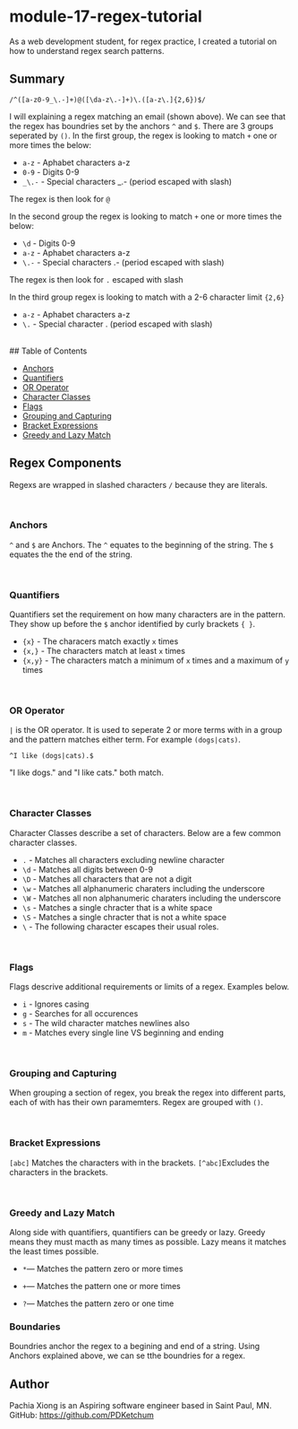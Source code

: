 # module-17-regex-tutorial

As a web development student, for regex practice, I created a tutorial on how to understand regex search patterns.

## Summary

```
/^([a-z0-9_\.-]+)@([\da-z\.-]+)\.([a-z\.]{2,6})$/
```

I will explaining a regex matching an email (shown above).
We can see that the regex has boundries set by the anchors `^` and `$`. There are 3 groups seperated by `()`. In the first group, the regex is looking to match `+` one or more times the below:

- `a-z` - Aphabet characters a-z
- `0-9` - Digits 0-9
- `_\.-` - Special characters \_.- (period escaped with slash)

The regex is then look for `@`

In the second group the regex is looking to match `+` one or more times the below:

- `\d` - Digits 0-9
- `a-z` - Aphabet characters a-z
- `\.-` - Special characters .- (period escaped with slash)

The regex is then look for `.` escaped with slash

In the third group regex is looking to match with a 2-6 character limit `{2,6}`

- `a-z` - Aphabet characters a-z
- `\.` - Special character . (period escaped with slash)

<br/>
## Table of Contents

- [Anchors](#anchors)
- [Quantifiers](#quantifiers)
- [OR Operator](#or-operator)
- [Character Classes](#character-classes)
- [Flags](#flags)
- [Grouping and Capturing](#grouping-and-capturing)
- [Bracket Expressions](#bracket-expressions)
- [Greedy and Lazy Match](#greedy-and-lazy-match)

## Regex Components

Regexs are wrapped in slashed characters `/` because they are literals.

<br/>

### Anchors

`^` and `$` are Anchors. The `^` equates to the beginning of the string. The `$` equates the the end of the string.

<br/>

### Quantifiers

Quantifiers set the requirement on how many characters are in the pattern. They show up before the `$` anchor identified by curly brackets `{ }`.

- `{x}` - The characers match exactly `x` times
- `{x,}` - The characters match at least `x` times
- `{x,y}` - The characters match a minimum of `x` times and a maximum of `y` times

<br/>

### OR Operator

`|` is the OR operator. It is used to seperate 2 or more terms with in a group and the pattern matches either term. For example `(dogs|cats)`.

`^I like (dogs|cats).$`

"I like dogs." and "I like cats." both match.

<br/>

### Character Classes

Character Classes describe a set of characters. Below are a few common character classes.

- `.` - Matches all characters excluding newline character
- `\d` - Matches all digits between 0-9
- `\D` - Matches all characters that are not a digit
- `\w` - Matches all alphanumeric charaters including the underscore
- `\W` - Matches all non alphanumeric charaters including the underscore
- `\s` - Matches a single chracter that is a white space
- `\S` - Matches a single chracter that is not a white space
- `\` - The following character escapes their usual roles.

<br/>

### Flags

Flags descrive additional requirements or limits of a regex. Examples below.

- `i` - Ignores casing
- `g` - Searches for all occurences
- `s` - The wild character matches newlines also
- `m` - Matches every single line VS beginning and ending

<br/>

### Grouping and Capturing

When grouping a section of regex, you break the regex into different parts, each of with has their own paramemters. Regex are grouped with `()`.

<br/>

### Bracket Expressions

`[abc]` Matches the characters with in the brackets.
`[^abc]`Excludes the characters in the brackets.

<br/>

### Greedy and Lazy Match

Along side with quantifiers, quantifiers can be greedy or lazy. Greedy means they must macth as many times as possible. Lazy means it matches the least times possible.

- `*`— Matches the pattern zero or more times

- `+`— Matches the pattern one or more times

- `?`— Matches the pattern zero or one time
  <br/>

### Boundaries

Boundries anchor the regex to a begining and end of a string. Using Anchors explained above, we can se tthe boundries for a regex.
<br/>

## Author

Pachia Xiong is an Aspiring software engineer based in Saint Paul, MN.
GitHub: https://github.com/PDKetchum

